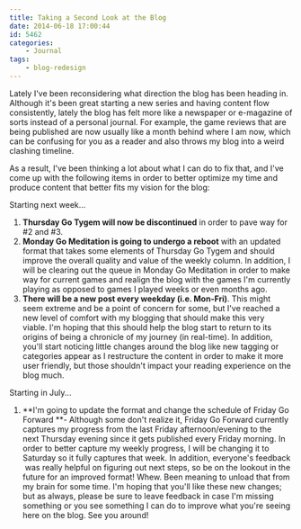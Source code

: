 ```yaml
---
title: Taking a Second Look at the Blog
date: 2014-06-18 17:00:44
id: 5462
categories:
	- Journal
tags:
	- blog-redesign
---
```


Lately I've been reconsidering what direction the blog has been heading in. Although it's been great starting a new series and having content flow consistently, lately the blog has felt more like a newspaper or e-magazine of sorts instead of a personal journal. For example, the game reviews that are being published are now usually like a month behind where I am now, which can be confusing for you as a reader and also throws my blog into a weird clashing timeline.

As a result, I've been thinking a lot about what I can do to fix that, and I've come up with the following items in order to better optimize my time and produce content that better fits my vision for the blog:

Starting next week...

1.  **Thursday Go Tygem will now be discontinued** in order to pave way for #2 and #3.
2.  **Monday Go Meditation is going to undergo a reboot** with an updated format that takes some elements of Thursday Go Tygem and should improve the overall quality and value of the weekly column. In addition, I will be clearing out the queue in Monday Go Meditation in order to make way for current games and realign the blog with the games I'm currently playing as opposed to games I played weeks or even months ago.
3.  **There will be a new post every weekday (i.e. Mon-Fri)**. This might seem extreme and be a point of concern for some, but I've reached a new level of comfort with my blogging that should make this very viable. I'm hoping that this should help the blog start to return to its origins of being a chronicle of my journey (in real-time).
In addition, you'll start noticing little changes around the blog like new tagging or categories appear as I restructure the content in order to make it more user friendly, but those shouldn't impact your reading experience on the blog much.

Starting in July...

1.  **I'm going to update the format and change the schedule of Friday Go Forward **- Although some don't realize it, Friday Go Forward currently captures my progress from the last Friday afternoon/evening to the next Thursday evening since it gets published every Friday morning. In order to better capture my weekly progress, I will be changing it to Saturday so it fully captures that week. In addition, everyone's feedback  was really helpful on figuring out next steps, so be on the lookout in the future for an improved format!
Whew. Been meaning to unload that from my brain for some time. I'm hoping that you'll like these new changes; but as always, please be sure to leave feedback in case I'm missing something or you see something I can do to improve what you're seeing here on the blog. See you around!